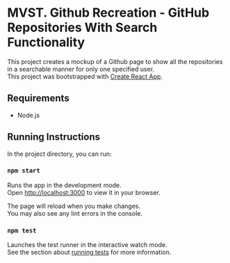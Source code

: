 # MVST. Github Recreation - GitHub Repositories With Search Functionality

This project creates a mockup of a Github page to show all the repositories in a searchable manner for only one specified user. \
This project was bootstrapped with [Create React App](https://github.com/facebook/create-react-app).

## Requirements
- Node.js

## Running Instructions

In the project directory, you can run:

### `npm start`

Runs the app in the development mode.\
Open [http://localhost:3000](http://localhost:3000) to view it in your browser.

The page will reload when you make changes.\
You may also see any lint errors in the console.

### `npm test`

Launches the test runner in the interactive watch mode.\
See the section about [running tests](https://facebook.github.io/create-react-app/docs/running-tests) for more information.
